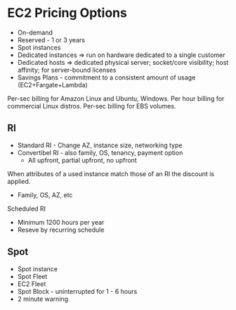 # EC2 Pricing Options
* On-demand
* Reserved - 1 or 3 years
* Spot instances
* Dedicated instances => run on hardware dedicated to a single customer
* Dedicated hosts => dedicated physical server; socket/core visibility; host affinity; for server-bound licenses
* Savings Plans - commitment to a consistent amount of usage (EC2+Fargate+Lambda)

Per-sec billing for Amazon Linux and Ubuntu, Windows. Per hour billing for commercial Linux distros. Per-sec billing for EBS volumes.

## RI
* Standard RI - Change AZ, instance size, networking type
* Convertibel RI - also family, OS, tenancy, payment option
  * All upfront, partial upfront, no upfront 

When attributes of a used instance match those of an RI the discount is applied.
* Family, OS, AZ, etc

Scheduled RI
* Minimum 1200 hours per year
* Reseve by recurring schedule

## Spot
* Spot instance
* Spot Fleet
* EC2 Fleet
* Spot Block - uninterrupted for 1 - 6 hours
* 2 minute warning
